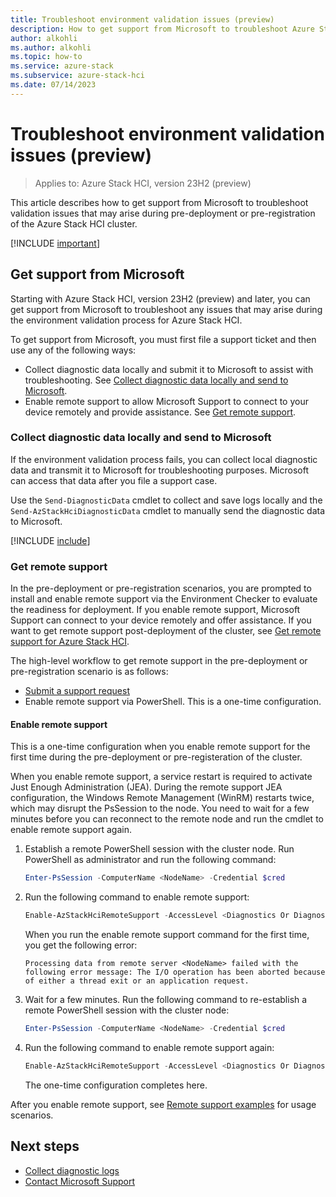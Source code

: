 ```yaml
---
title: Troubleshoot environment validation issues (preview)
description: How to get support from Microsoft to troubleshoot Azure Stack HCI environment validation issues.
author: alkohli
ms.author: alkohli
ms.topic: how-to
ms.service: azure-stack
ms.subservice: azure-stack-hci
ms.date: 07/14/2023
---
```


# Troubleshoot environment validation issues (preview)

> Applies to: Azure Stack HCI, version 23H2 (preview)

This article describes how to get support from Microsoft to troubleshoot validation issues that may arise during pre-deployment or pre-registration of the Azure Stack HCI cluster.

[!INCLUDE [important](../../includes/hci-preview.md)]

## Get support from Microsoft

Starting with Azure Stack HCI, version 23H2 (preview) and later, you can get support from Microsoft to troubleshoot any issues that may arise during the environment validation process for Azure Stack HCI.

To get support from Microsoft, you must first file a support ticket and then use any of the following ways:

- Collect diagnostic data locally and submit it to Microsoft to assist with troubleshooting. See [Collect diagnostic data locally and send to Microsoft](#collect-diagnostic-data-locally-and-send-to-microsoft).
- Enable remote support to allow Microsoft Support to connect to your device remotely and provide assistance. See [Get remote support](#get-remote-support).

### Collect diagnostic data locally and send to Microsoft

If the environment validation process fails, you can collect local diagnostic data and transmit it to Microsoft for troubleshooting purposes. Microsoft can access that data after you file a support case.  

Use the `Send-DiagnosticData` cmdlet to collect and save logs locally and the `Send-AzStackHciDiagnosticData` cmdlet to manually send the diagnostic data to Microsoft.

[!INCLUDE [include](../../includes/hci-send-logs-manually.md)]

### Get remote support

In the pre-deployment or pre-registration scenarios, you are prompted to install and enable remote support via the Environment Checker to evaluate the readiness for deployment. If you enable remote support, Microsoft Support can connect to your device remotely and offer assistance. If you want to get remote support post-deployment of the cluster, see [Get remote support for Azure Stack HCI](./get-remote-support.md).

The high-level workflow to get remote support in the pre-deployment or pre-registration scenario is as follows:

- [Submit a support request](/azure/azure-portal/supportability/how-to-create-azure-support-request)
- Enable remote support via PowerShell. This is a one-time configuration.

#### Enable remote support

This is a one-time configuration when you enable remote support for the first time during the pre-deployment or pre-registeration of the cluster.

When you enable remote support, a service restart is required to activate Just Enough Administration (JEA). During the remote support JEA configuration, the Windows Remote Management (WinRM) restarts twice, which may disrupt the PsSession to the node. You need to wait for a few minutes before you can reconnect to the remote node and run the cmdlet to enable remote support again.

1. Establish a remote PowerShell session with the cluster node. Run PowerShell as administrator and run the following command:

   ```powershell
   Enter-PsSession -ComputerName <NodeName> -Credential $cred
   ```

1. Run the following command to enable remote support:

   ```powershell
   Enable-AzStackHciRemoteSupport -AccessLevel <Diagnostics Or DiagnosticsRepair> -ExpireInMinutes <1440> -SasCredential <Sample SAS> -PassThru
   ```

   When you run the enable remote support command for the first time, you get the following error:

   `Processing data from remote server <NodeName> failed with the following error message: The I/O operation has been aborted because of either a thread exit or an application request.`

1. Wait for a few minutes. Run the following command to re-establish a remote PowerShell session with the cluster node:

   ```powershell
   Enter-PsSession -ComputerName <NodeName> -Credential $cred
   ```

1. Run the following command to enable remote support again:

   ```powershell
   Enable-AzStackHciRemoteSupport -AccessLevel <Diagnostics Or DiagnosticsRepair> -ExpireInMinutes <1440> -SasCredential <Sample SAS> -PassThru
   ```

   The one-time configuration completes here.  

After you enable remote support, see [Remote support examples](./get-remote-support.md#remote-support-examples) for usage scenarios.

## Next steps

- [Collect diagnostic logs](collect-logs.md)
- [Contact Microsoft Support](get-support.md)
